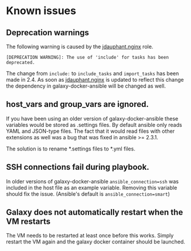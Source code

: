 # Known issues

## Deprecation warnings

The following warning is caused by the [jdauphant.nginx](https://github.com/jdauphant/ansible-role-nginx) role.
```
[DEPRECATION WARNING]: The use of 'include' for tasks has been deprecated.
```
The change from `include:` to `include_tasks` and `import_tasks` has been made in 2.4. As soon as [jdauphant.nginx](https://github.com/jdauphant/ansible-role-nginx) is updated to reflect this change the dependency in galaxy-docker-ansible will be changed as well.

## host_vars and group_vars are ignored.
If you have been using an older version of galaxy-docker-ansible these variables would be stored as .settings files. By default ansible only reads YAML and JSON-type files. The fact that it would read files with other extensions as well was a bug that was fixed in ansible >= 2.3.1.

The solution is to rename \*.settings files to \*.yml files.

## SSH connections fail during playbook.
In older versions of galaxy-docker-ansible `ansible_connection=ssh` was included in the host file as an example variable. Removing this variable should fix the issue. (Ansible's default is `ansible_connection=smart`)

## Galaxy does not automatically restart when the VM restarts
The VM needs to be restarted at least once before this works. Simply restart the VM again
and the galaxy docker container should be launched.
